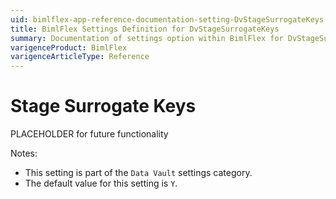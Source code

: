 ```yaml
---
uid: bimlflex-app-reference-documentation-setting-DvStageSurrogateKeys
title: BimlFlex Settings Definition for DvStageSurrogateKeys
summary: Documentation of settings option within BimlFlex for DvStageSurrogateKeys
varigenceProduct: BimlFlex
varigenceArticleType: Reference
---
```


# Stage Surrogate Keys

PLACEHOLDER for future functionality

Notes:

* This setting is part of the `Data Vault` settings category.
* The default value for this setting is `Y`.
